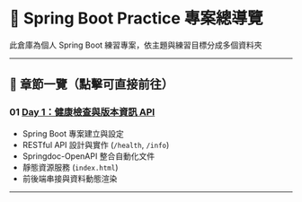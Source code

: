 # 🧭 Spring Boot Practice 專案總導覽

此倉庫為個人 Spring Boot 練習專案，依主題與練習目標分成多個資料夾

---

## 📁 章節一覽（點擊可直接前往）

### 01️ [Day 1：健康檢查與版本資訊 API](https://github.com/PengWorks1114/Spring_Boot_Practice/tree/master/01.health-info-service/health-info-service)
- Spring Boot 專案建立與設定
- RESTful API 設計與實作 (`/health`, `/info`)
- Springdoc-OpenAPI 整合自動化文件
- 靜態資源服務 (`index.html`)
- 前後端串接與資料動態渲染

---

